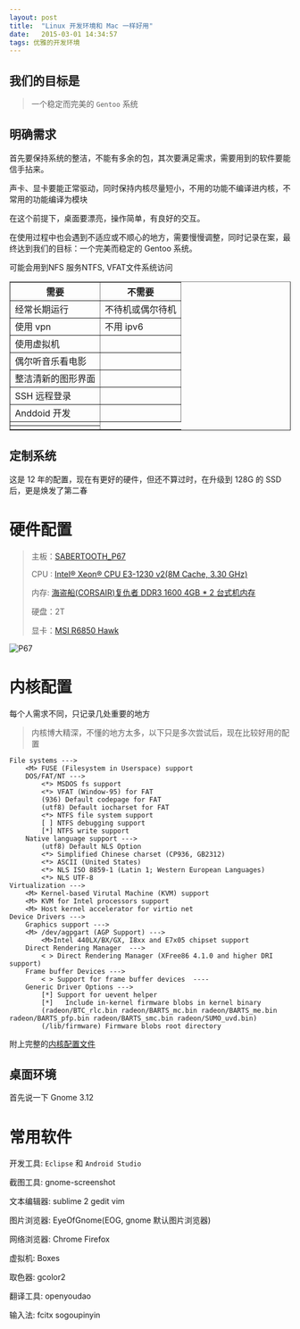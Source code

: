 ```yaml
---
layout: post
title:  "Linux 开发环境和 Mac 一样好用"
date:   2015-03-01 14:34:57
tags: 优雅的开发环境
---
```


## 我们的目标是

> 一个稳定而完美的 `Gentoo` 系统

## 明确需求

首先要保持系统的整洁，不能有多余的包，其次要满足需求，需要用到的软件要能信手拈来。

声卡、显卡要能正常驱动，同时保持内核尽量短小，不用的功能不编译进内核，不常用的功能编译为模块

在这个前提下，桌面要漂亮，操作简单，有良好的交互。

在使用过程中也会遇到不适应或不顺心的地方，需要慢慢调整，同时记录在案，最终达到我们的目标：一个完美而稳定的 Gentoo 系统。

<table border=”1”>
    <tr>
        <th>需要</th>
        <th>不需要</th>
    </tr>
    <tr>
        <td>经常长期运行</td>
        <td>不待机或偶尔待机</td>
    </tr>
    <tr>
        <td>使用 vpn</td>
        <td>不用 ipv6</td>
    </tr>
    <tr>
        <td>使用虚拟机</td>
        <td></td>
    </tr>
    <tr>
        <td>偶尔听音乐看电影</td>
        <td></td>
    </tr>
    <tr>
        <td>整洁清新的图形界面</td>
        <td></td>
    </td>
    <tr>
        <td>SSH 远程登录</td>
        <td></td>
    </tr>
    <tr>
        <td>Anddoid 开发</td>
        <td></td>
    </tr>
    <td>
        <tr>可能会用到NFS 服务</tr>
        <tr></tr>
    </td>
    <td>
        <tr>NTFS, VFAT文件系统访问</tr>
        <tr></tr>
    </td>
</table>



## 定制系统

这是 12 年的配置，现在有更好的硬件，但还不算过时，在升级到 128G 的 SSD 后，更是焕发了第二春





# 硬件配置
>
> 主板：[SABERTOOTH_P67][P67]
>    
> CPU : [Intel® Xeon® CPU E3-1230 v2(8M Cache, 3.30 GHz)][CPU]
>    
> 内存: [海盗船(CORSAIR)复仇者 DDR3 1600 4GB * 2 台式机内存][MEM]
>   
> 硬盘：2T
>   
> 显卡：[MSI R6850 Hawk][VGA]


   ![P67][P67IMG]

# 内核配置

每个人需求不同，只记录几处重要的地方

> 内核博大精深，不懂的地方太多，以下只是多次尝试后，现在比较好用的配置
>>>
    File systems --->
        <M> FUSE (Filesystem in Userspace) support
        DOS/FAT/NT --->
            <*> MSDOS fs support
            <*> VFAT (Window-95) for FAT
            (936) Default codepage for FAT
            (utf8) Default iocharset for FAT
            <*> NTFS file system support
            [ ] NTFS debugging support
            [*] NTFS write support
        Native language support --->
            (utf8) Default NLS Option
            <*> Simplified Chinese charset (CP936, GB2312)
            <*> ASCII (United States)
            <*> NLS ISO 8859-1 (Latin 1; Western European Languages)
            <*> NLS UTF-8
    Virtualization --->
        <M> Kernel-based Virutal Machine (KVM) support
        <M> KVM for Intel processors support
        <M> Host kernel accelerator for virtio net
    Device Drivers --->
        Graphics support --->
        <M> /dev/agpgart (AGP Support) --->
            <M>Intel 440LX/BX/GX, I8xx and E7x05 chipset support
        Direct Rendering Manager  --->
            < > Direct Rendering Manager (XFree86 4.1.0 and higher DRI support)
        Frame buffer Devices --->
            < > Support for frame buffer devices  ----
        Generic Driver Options --->
            [*] Support for uevent helper
            [*]   Include in-kernel firmware blobs in kernel binary
            (radeon/BTC_rlc.bin radeon/BARTS_mc.bin radeon/BARTS_me.bin radeon/BARTS_pfp.bin radeon/BARTS_smc.bin radeon/SUMO_uvd.bin)
            (/lib/firmware) Firmware blobs root directory
>>>

附上完整的[内核配置文件][KERNEL]



## 桌面环境

首先说一下
Gnome 3.12

# 常用软件

开发工具: `Eclipse` 和 `Android Studio`

截图工具: gnome-screenshot

文本编辑器: sublime 2 gedit vim

图片浏览器: EyeOfGnome(EOG, gnome 默认图片浏览器)

网络浏览器: Chrome Firefox

虚拟机: Boxes

取色器: gcolor2

翻译工具: openyoudao

输入法: fcitx sogoupinyin


[P67]:         http://www.asus.com.cn/Motherboards/SABERTOOTH_P67/
[CPU]:         http://ark.intel.com/zh-cn/products/52271/Intel-Xeon-Processor-E3-1230-8M-Cache-3_20-GHz?_ga=1.248915271.1320732358.1425372536

[P67IMG]:      http://www.asus.com.cn/websites/global/products/ZYgjt71bzlh62Zk9/product_overview.jpg
[MEM]:         http://item.jd.com/615822.html#none
[VGA]:         http://www.chiphell.com/article-756-1.html 
[KERNEL]:      /assets/data/config
